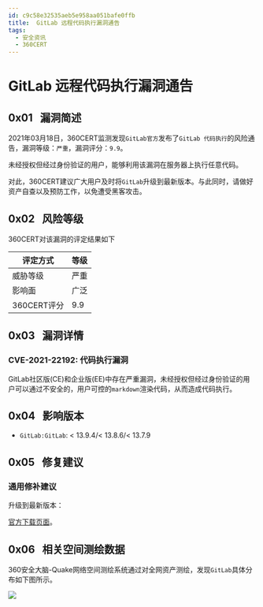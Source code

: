 ```yaml
---
id: c9c58e32535aeb5e958aa051bafe0ffb
title:  GitLab 远程代码执行漏洞通告
tags: 
  - 安全资讯
  - 360CERT
---
```


#  GitLab 远程代码执行漏洞通告

 0x01   漏洞简述
------------


2021年03月18日，360CERT监测发现`GitLab官方`发布了`GitLab 代码执行`的风险通告，漏洞等级：`严重`，漏洞评分：`9.9`。

未经授权但经过身份验证的用户，能够利用该漏洞在服务器上执行任意代码。

对此，360CERT建议广大用户及时将`GitLab`升级到最新版本。与此同时，请做好资产自查以及预防工作，以免遭受黑客攻击。

 0x02   风险等级
------------

360CERT对该漏洞的评定结果如下



| 评定方式 | 等级 |
| --- | --- |
| 威胁等级 | 严重 |
| 影响面 | 广泛 |
| 360CERT评分 | 9.9 |

 0x03   漏洞详情
------------

### CVE-2021-22192: 代码执行漏洞

GitLab社区版(CE)和企业版(EE)中存在严重漏洞，未经授权但经过身份验证的用户可以通过不安全的，用户可控的`markdown`渲染代码，从而造成代码执行。

 0x04   影响版本
------------

- `GitLab:GitLab`: < 13.9.4/< 13.8.6/< 13.7.9

 0x05   修复建议
------------

### 通用修补建议

升级到最新版本：

[官方下载页面](https://about.gitlab.com/update/)。

 0x06   相关空间测绘数据
----------------

360安全大脑-Quake网络空间测绘系统通过对全网资产测绘，发现`GitLab`具体分布如下图所示。

![](https://p403.ssl.qhimgs4.com/t015c56c9c034e24a38.png)